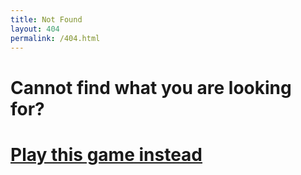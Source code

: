 ```yaml
---
title: Not Found
layout: 404
permalink: /404.html
---
```

<h1>Cannot find what you are looking for?</h1>
<a href="/lab/set/"><h1>Play this game instead</h1></a>
